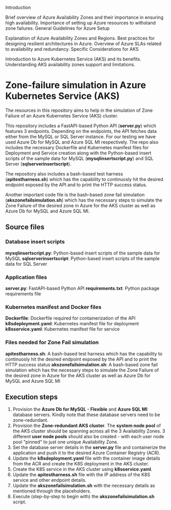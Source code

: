 Introduction

Brief overview of Azure Availability Zones and their importance in ensuring high availability.
Importance of setting up Azure resources to withstand zone failures.
General Guidelines for Azure Setup

Explanation of Azure Availability Zones and Regions.
Best practices for designing resilient architectures in Azure.
Overview of Azure SLAs related to availability and redundancy.
Specific Considerations for AKS

Introduction to Azure Kubernetes Service (AKS) and its benefits.
Understanding AKS availability zones support and limitations.

# Zone-failure simulation in Azure Kubernetes Service (AKS)

The resources in this repository aims to help in the simulation of Zone Failure of an Azure Kubernetes Service (AKS) cluster.

This repository includes a FastAPI-based Python API (**server.py**) which features 3 endpoints. Depending on the endpoints, the API fetches data either from the MySQL or SQL Server instance. For our testing we have used Azure Db for MySQL and Azure SQL MI respectively. The repo also includes the necessary Dockerfile and Kubernetes manifest files for Deployment and Service creation along with the Python-based insert scripts of the sample data for MySQL (**mysqlinsertscript.py**) and SQL Server (**sqlserverinsertscript**).

The repository also includes a bash-based test harness (**apitestharness.sh**) which has the capability to continuosly hit the desired endpoint exposed by the API and to print the HTTP success status.

Another important code file is the bash-based zone fail simulation (**akszonefailsimulation.sh**) which has the necessary steps to simulate the Zone Failure of the desired zone in Azure for the AKS cluster as well as Azure Db for MySQL and Azure SQL MI. 


## Source files

### Database insert scripts
**mysqlinsertscript.py**: Python-based insert scripts of the sample data for MySQL
**sqlserverinsertscript**: Python-based insert scripts of the sample data for SQL Server

### Application files
**server.py**: FastAPI-based Python API
**requirements.txt**: Python package requirements file

### Kubernetes manifest and Docker files
**Dockerfile**: Dockerfile required for containerization of the API
**k8sdeployment.yaml**: Kubernetes manifest file for deployment
**k8sservice.yaml**: Kubernetes manifest file for service

### Files needed for Zone Fail simulation
**apitestharness.sh**: A bash-based test harness which has the capability to continuosly hit the desired endpoint exposed by the API and to print the HTTP success status
**akszonefailsimulation.sh**: A bash-based zone fail simulation which has the necessary steps to simulate the Zone Failure of the desired zone in Azure for the AKS cluster as well as Azure Db for MySQL and Azure SQL MI


## Execution steps

1. Provision the **Azure Db for MySQL - Flexible** and **Azure SQL MI** database servers. Kindly note that these database servers need to be zone-redundant.
2. Provision the **Zone-redundant AKS cluster**. The **system node pool** of the AKS cluster should be spanning across all the 3 Availability Zones. 3 different **user node pools** should also be created - with each user node pool "pinned" to just one unique Availability Zone.
3. Set the database server details in the **server.py** file and containerize the application and push it to the desired Azure Container Registry (ACR). 
4. Update the **k8sdeployment.yaml** file with the container image details from the ACR and create the K8S deployment in the AKS cluster.
5. Create the K8S service in the AKS cluster using **k8sservice.yaml**.
6. Update the **apitestharness.sh** file with the IP address of the K8S service and other endpoint details.
7. Update the **akszonefailsimulation.sh** with the necessary details as mentioned through the placeholders.
8. Execute (step-by-step to begin with) the **akszonefailsimulation.sh** script.
